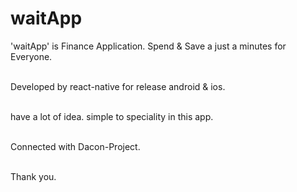 # waitApp

'waitApp' is Finance Application. Spend & Save a just a minutes for Everyone. <br>
<br>

Developed by react-native for release android & ios. <br>
<br>

have a lot of idea. simple to speciality in this app. <br>
<br>

Connected with Dacon-Project. <br>
<br>

Thank you.
